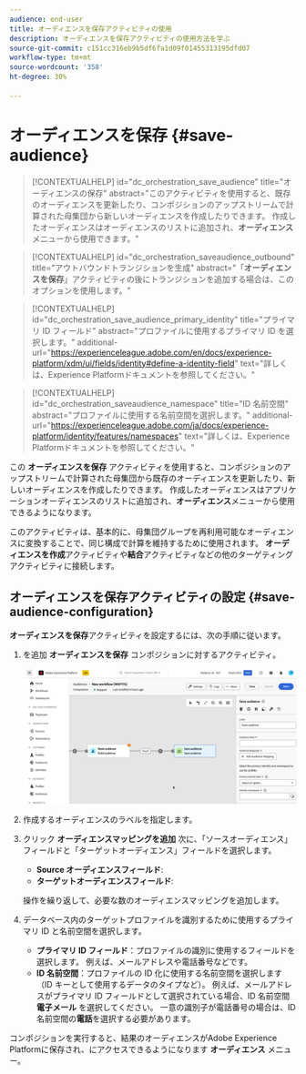 ```yaml
---
audience: end-user
title: オーディエンスを保存アクティビティの使用
description: オーディエンスを保存アクティビティの使用方法を学ぶ
source-git-commit: c151cc316eb9b5df6fa1d09f01455313195dfd07
workflow-type: tm+mt
source-wordcount: '358'
ht-degree: 30%

---
```



# オーディエンスを保存 {#save-audience}

>[!CONTEXTUALHELP]
>id="dc_orchestration_save_audience"
>title="オーディエンスの保存"
>abstract="このアクティビティを使用すると、既存のオーディエンスを更新したり、コンポジションのアップストリームで計算された母集団から新しいオーディエンスを作成したりできます。 作成したオーディエンスはオーディエンスのリストに追加され、**オーディエンス**&#x200B;メニューから使用できます。"

>[!CONTEXTUALHELP]
>id="dc_orchestration_saveaudience_outbound"
>title="アウトバウンドトランジションを生成"
>abstract="「**オーディエンスを保存**」アクティビティの後にトランジションを追加する場合は、このオプションを使用します。"

>[!CONTEXTUALHELP]
>id="dc_orchestration_save_audience_primary_identity"
>title="プライマリ ID フィールド"
>abstract="プロファイルに使用するプライマリ ID を選択します。"
>additional-url="https://experienceleague.adobe.com/en/docs/experience-platform/xdm/ui/fields/identity#define-a-identity-field" text="詳しくは、Experience Platformドキュメントを参照してください。"

>[!CONTEXTUALHELP]
>id="dc_orchestration_saveaudience_namespace"
>title="ID 名前空間"
>abstract="プロファイルに使用する名前空間を選択します。"
>additional-url="https://experienceleague.adobe.com/ja/docs/experience-platform/identity/features/namespaces" text="詳しくは、Experience Platformドキュメントを参照してください。"

この **オーディエンスを保存** アクティビティを使用すると、コンポジションのアップストリームで計算された母集団から既存のオーディエンスを更新したり、新しいオーディエンスを作成したりできます。 作成したオーディエンスはアプリケーションオーディエンスのリストに追加され、**オーディエンス**&#x200B;メニューから使用できるようになります。

このアクティビティは、基本的に、母集団グループを再利用可能なオーディエンスに変換することで、同じ構成で計算を維持するために使用されます。 **オーディエンスを作成**&#x200B;アクティビティや&#x200B;**結合**&#x200B;アクティビティなどの他のターゲティングアクティビティに接続します。

## オーディエンスを保存アクティビティの設定 {#save-audience-configuration}

**オーディエンスを保存**&#x200B;アクティビティを設定するには、次の手順に従います。

1. を追加 **オーディエンスを保存** コンポジションに対するアクティビティ。

   ![](../assets/save-audience.png)

1. 作成するオーディエンスのラベルを指定します。

1. クリック **オーディエンスマッピングを追加** 次に、「ソースオーディエンス」フィールドと「ターゲットオーディエンス」フィールドを選択します。

   * **Source オーディエンスフィールド**:
   * **ターゲットオーディエンスフィールド**:

   操作を繰り返して、必要な数のオーディエンスマッピングを追加します。

1. データベース内のターゲットプロファイルを識別するために使用するプライマリ ID と名前空間を選択します。

   * **プライマリ ID フィールド**：プロファイルの識別に使用するフィールドを選択します。 例えば、メールアドレスや電話番号などです。
   * **ID 名前空間**：プロファイルの ID 化に使用する名前空間を選択します（ID キーとして使用するデータのタイプなど）。 例えば、メールアドレスがプライマリ ID フィールドとして選択されている場合、ID 名前空間 **電子メール** を選択してください。 一意の識別子が電話番号の場合は、ID 名前空間の&#x200B;**電話**&#x200B;を選択する必要があります。

コンポジションを実行すると、結果のオーディエンスがAdobe Experience Platformに保存され、にアクセスできるようになります **オーディエンス** メニュー。

<!--

## Example{#save-audience-example}

The following example illustrates a simple audience update from targeting. A scheduler is added to run the workflow once a month. A query recovers all the profiles subscribed to the different application services available. The **Save audience** activity updates the audience by deleting profiles that have unsubscribed from the service since the last workflow execution and by adding the newly subscribed profiles.
-->
